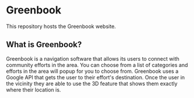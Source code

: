 # Greenbook
This repository hosts the Greenbook website.

## What is Greenbook?
Greenbook is a navigation software that allows its users to connect with community efforts in the area. You can choose from a list of categories and efforts in the area will popup for you to choose from. Greenbook uses a Google API that gets the user to their effort's destination. Once the user in the vicinity they are able to use the 3D feature that shows them exactly where their location is. 
